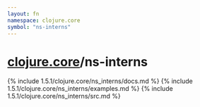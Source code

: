 ```yaml
---
layout: fn
namespace: clojure.core
symbol: "ns-interns"
---
```


# [clojure.core](../)/ns-interns

{% include 1.5.1/clojure.core/ns_interns/docs.md %}
{% include 1.5.1/clojure.core/ns_interns/examples.md %}
{% include 1.5.1/clojure.core/ns_interns/src.md %}


